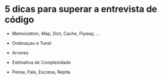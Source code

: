 # 5 dicas para superar a entrevista de código

* Memoization, Map, Dict, Cache, Flyway, ...

* Ordenaçao e Tunel

* Arvores

* Estimativa de Complexidade

* Pense, Fale, Escreva, Repita
